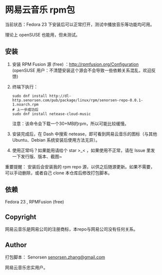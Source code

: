 # 网易云音乐 rpm包
当前状态：Fedora 23 下安装后可以正常打开，测试中播放音乐等功能均可用。

理论上 openSUSE 也能用，但未测试。

## 安装
1. 安装 RPM Fusion 源 (free) ：http://rpmfusion.org/Configuration (openSUSE 用户：不清楚安装这个源会不会导致一些依赖关系混乱，欢迎反馈)
2. 终端下执行：
    
    ```
    sudo dnf install http://dl-http.senorsen.com/pub/package/linux/rpm/senorsen-repo-0.0.1-1.noarch.rpm
    # 上一步成功后
    sudo dnf install netease-cloud-music
    ```
    注意：该命令会下载一个30+MB的rpm，所以可能比较缓慢。
3. 安装完成后，在 Dash 中搜索 netease，即可看到网易云音乐的图标（与其他 Ubuntu、Debian 系统安装后使用方法无异）。
4. 使用正常吗？如果能用请给个 star >\_< ，如果使用不正常，请在 Issue 里发一下发行版、版本、截图~

重要提醒：
安装后会安装我的 rpm repo 源，以供之后随源更新。如果不需要，可以手动删除，或者自己 clone 本仓库后修改打包脚本。

## 依赖
Fedora 23 , RPMFusion (free)
 
## Copyright
网易云音乐是网易公司的注册商标，本repo与网易公司没有任何关系。

## Author
打包脚本： Senorsen <senorsen.zhang@gmail.com>

网易云音乐忠实用户。

